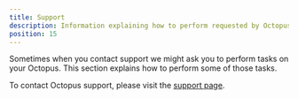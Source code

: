 ```yaml
---
title: Support
description: Information explaining how to perform requested by Octopus support.
position: 15
---
```


Sometimes when you contact support we might ask you to perform tasks on your Octopus. This section explains how to perform some of those tasks.

To contact Octopus support, please visit the [support page](https://octopus.com/support).

